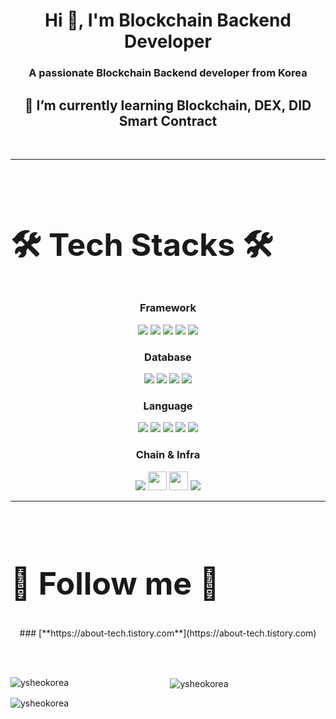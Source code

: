 <center>
<h1 align="center">Hi 👋, I'm Blockchain Backend Developer</h1>
<h3 align="center">A passionate Blockchain Backend developer from Korea</h3>

## 🌱 I’m currently learning **Blockchain, DEX, DID Smart Contract**
<br/>
<hr />
<br/>
<h2 align="left" style="font-size:50px;">🛠️ Tech Stacks 🛠️</h2>

### **Framework**
![](https://img.shields.io/badge/Node.js-339933.svg?style=for-the-badge&logo=nodedotjs&logoColor=white)
![](https://img.shields.io/badge/Express-000000.svg?style=for-the-badge&logo=Express&logoColor=white)
![](https://img.shields.io/badge/Django-092E20.svg?style=for-the-badge&logo=Django&logoColor=white)
![](https://img.shields.io/badge/Spring%20Boot-6DB33F.svg?style=for-the-badge&logo=Spring-Boot&logoColor=white)
![](https://img.shields.io/badge/React-61DAFB.svg?style=for-the-badge&logo=React&logoColor=black)
<br/>
### Database

![](https://img.shields.io/badge/MongoDB-47A248.svg?style=for-the-badge&logo=MongoDB&logoColor=white)
![](https://img.shields.io/badge/MySQL-4479A1.svg?style=for-the-badge&logo=MySQL&logoColor=white)
![](https://img.shields.io/badge/PostgreSQL-4169E1.svg?style=for-the-badge&logo=PostgreSQL&logoColor=white)
![](https://img.shields.io/badge/Sequelize-52B0E7.svg?style=for-the-badge&logo=Sequelize&logoColor=white)
<br/>
### **Language**

![](https://img.shields.io/badge/Spring%20Boot-6DB33F.svg?style=for-the-badge&logo=Spring-Boot&logoColor=white)
![](https://img.shields.io/badge/Python-3776AB.svg?style=for-the-badge&logo=Python&logoColor=white)
![](https://img.shields.io/badge/Markdown-000000.svg?style=for-the-badge&logo=Markdown&logoColor=white)
![](https://img.shields.io/badge/Java-007396?style=for-the-badge&logo=Java&logoColor=white)
![](https://img.shields.io/badge/Solidity-363636.svg?style=for-the-badge&logo=Solidity&logoColor=white)
<br/>
### Chain & Infra

![](https://img.shields.io/badge/Ethereum-3C3C3D.svg?style=for-the-badge&logo=Ethereum&logoColor=white)
<img style="height:30px;" src="https://img1.daumcdn.net/thumb/R1280x0/?scode=mtistory2&fname=https%3A%2F%2Fblog.kakaocdn.net%2Fdn%2FcRl7j5%2FbtrNcn1AAJb%2FZHOZerw1nS44dZsX1eNAjk%2Fimg.png" alt="" class="badgeImage">
<img style="height:30px;" src="https://img1.daumcdn.net/thumb/R1280x0/?scode=mtistory2&fname=https%3A%2F%2Fblog.kakaocdn.net%2Fdn%2Fb3wwxT%2FbtrM9RWWWOx%2Fav9iYdrv7F8BTyLJCM7ybK%2Fimg.png" alt="" class="badgeImage">
![](https://img.shields.io/badge/Web3.js-F16822.svg?style=for-the-badge&logo=web3dotjs&logoColor=white)
<br/>
<hr />
<br/>
<h2 align="left" style="font-size:50px;">🚀️ Follow me 🚀️ </h2>  
### [**https://about-tech.tistory.com**](https://about-tech.tistory.com)

<br/><br/>
<p><img align="left" src="https://github-readme-stats.vercel.app/api/top-langs?username=ysheokorea&show_icons=true&locale=en&layout=compact" alt="ysheokorea" /></p>

<p>&nbsp;<img align="center" src="https://github-readme-stats.vercel.app/api?username=ysheokorea&show_icons=true&locale=en" alt="ysheokorea" /></p>

<p align="left"> <img src="https://komarev.com/ghpvc/?username=ysheokorea&label=Profile%20views&color=0e75b6&style=flat" alt="ysheokorea" /> </p>

</center>
